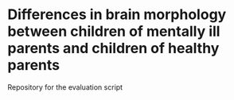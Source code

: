 # Differences in brain morphology between children of mentally ill parents and children of healthy parents
Repository for the evaluation script
